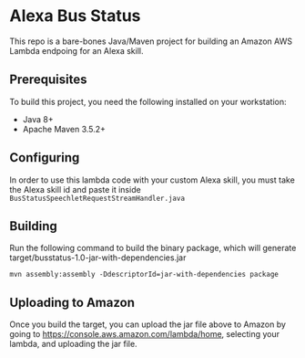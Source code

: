 # Alexa Bus Status

This repo is a bare-bones Java/Maven project for building an Amazon AWS Lambda endpoing for an Alexa skill.

## Prerequisites

To build this project, you need the following installed on your workstation:

* Java 8+
* Apache Maven 3.5.2+

## Configuring

In order to use this lambda code with your custom Alexa skill, you must take the Alexa skill id and paste it inside `BusStatusSpeechletRequestStreamHandler.java`

## Building

Run the following command to build the binary package, which will generate target/busstatus-1.0-jar-with-dependencies.jar

`mvn assembly:assembly -DdescriptorId=jar-with-dependencies package`

## Uploading to Amazon

Once you build the target, you can upload the jar file above to Amazon by going to https://console.aws.amazon.com/lambda/home, selecting your lambda, and uploading the jar file.
